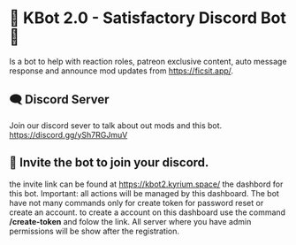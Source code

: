 # 🤖 KBot 2.0 - Satisfactory Discord Bot 🤖

Is a bot to help with reaction roles, patreon exclusive content, auto message response and announce mod updates
from https://ficsit.app/.

## 🗨️ Discord Server

Join our discord sever to talk about out mods and this bot.
https://discord.gg/ySh7RGJmuV

## 🤖 Invite the bot to join your discord.

the invite link can be found at https://kbot2.kyrium.space/ the dashbord for this bot. Important: all actions will be
managed by this dashboard. The bot have not many commands only for create token for password reset or create an account.
to create a account on this dashboard use the command **/create-token** and folow the link. All server where you have
admin permissions will be show after the registration.